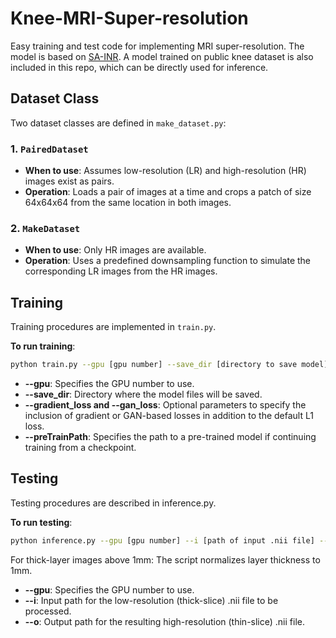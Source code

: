 # Knee-MRI-Super-resolution
Easy training and test code for implementing MRI super-resolution. The model is based on [SA-INR](https://github.com/XinWang-99/SA-INR). A model trained on public knee dataset is also included in this repo, which can be directly used for inference.

## Dataset Class

Two dataset classes are defined in `make_dataset.py`:

### 1. `PairedDataset`
- **When to use**: Assumes low-resolution (LR) and high-resolution (HR) images exist as pairs.
- **Operation**: Loads a pair of images at a time and crops a patch of size 64x64x64 from the same location in both images.

### 2. `MakeDataset`
- **When to use**: Only HR images are available.
- **Operation**: Uses a predefined downsampling function to simulate the corresponding LR images from the HR images.

## Training

Training procedures are implemented in `train.py`.

**To run training**:
```bash
python train.py --gpu [gpu number] --save_dir [directory to save model] --gradient_loss [optional, defaults to L1 loss only] --gan_loss [optional] --preTrainPath [path to pretrained model]
```
- **--gpu**: Specifies the GPU number to use.
- **--save_dir**: Directory where the model files will be saved.
- **--gradient_loss and --gan_loss**: Optional parameters to specify the inclusion of gradient or GAN-based losses in addition to the default L1 loss.
- **--preTrainPath**: Specifies the path to a pre-trained model if continuing training from a checkpoint.

## Testing

Testing procedures are described in inference.py.

**To run testing**:

```bash
python inference.py --gpu [gpu number] --i [path of input .nii file] --o [path of output .nii file]
```
For thick-layer images above 1mm: The script normalizes layer thickness to 1mm.

- **--gpu**: Specifies the GPU number to use.
- **--i**: Input path for the low-resolution (thick-slice) .nii file to be processed.
- **--o**: Output path for the resulting high-resolution (thin-slice) .nii file.
